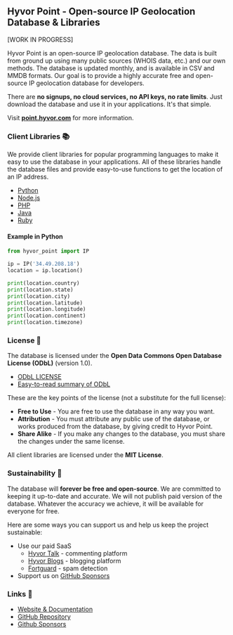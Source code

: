 ## Hyvor Point - Open-source IP Geolocation Database & Libraries

[WORK IN PROGRESS]

Hyvor Point is an open-source IP geolocation database. The data is built from ground up using many public sources (WHOIS data, etc.) and our own methods. The database is updated monthly, and is available in CSV and MMDB formats. Our goal is to provide a highly accurate free and open-source IP geolocation database for developers.

There are **no signups, no cloud services, no API keys, no rate limits**. Just download the database and use it in your applications. It's that simple.

Visit [**point.hyvor.com**](https://point.hyvor.com) for more information.

### Client Libraries 📚

We provide client libraries for popular programming languages to make it easy to use the database in your applications. All of these libraries handle the database files and provide easy-to-use functions to get the location of an IP address.

-   [Python](TODO)
-   [Node.js](TODO)
-   [PHP](TODO)
-   [Java](TODO)
-   [Ruby](TODO)

#### Example in Python

```python
from hyvor_point import IP

ip = IP('34.49.208.18')
location = ip.location()

print(location.country)
print(location.state)
print(location.city)
print(location.latitude)
print(location.longitude)
print(location.continent)
print(location.timezone)
```

### License 📜

The database is licensed under the **Open Data Commons Open Database License (ODbL)** (version 1.0).

-   [ODbL LICENSE](LICENSE)
-   [Easy-to-read summary of ODbL](https://opendatacommons.org/licenses/odbl/summary/)

These are the key points of the license (not a substitute for the full license):

-   **Free to Use** - You are free to use the database in any way you want.
-   **Attribution** - You must attribute any public use of the database, or works produced from the database, by giving credit to Hyvor Point.
-   **Share Alike** - If you make any changes to the database, you must share the changes under the same license.

All client libraries are licensed under the **MIT License**.

### Sustainability 🌱

The database will **forever be free and open-source**. We are committed to keeping it up-to-date and accurate. We will not publish paid version of the database. Whatever the accuracy we achieve, it will be available for everyone for free.

Here are some ways you can support us and help us keep the project sustainable:

-   Use our paid SaaS
    -   [Hyvor Talk](https://talk.hyvor.com) - commenting platform
    -   [Hyvor Blogs](https://blogs.hyvor.com) - blogging platform
    -   [Fortguard](https://fortguard.io) - spam detection
-   Support us on [GitHub Sponsors](https://github.com/sponsors/hyvor)

### Links 🔗

-   [Website & Documentation](https://point.hyvor.com)
-   [GitHub Repository](https://github.com/hyvor/point)
-   [Github Sponsors](https://github.com/sponsors/hyvor)
